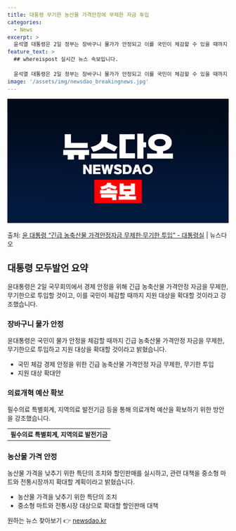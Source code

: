 ```yaml
---
title: 대통령 무기한 농산물 가격안정에 무제한 자금 투입
categories:
  - News
excerpt: >
  윤석열 대통령은 2일 정부는 장바구니 물가가 안정되고 이를 국민이 체감할 수 있을 때까지 긴급 농축산물 가격…
feature_text: >
  ## whereispost 실시간 뉴스 속보입니다.

  윤석열 대통령은 2일 정부는 장바구니 물가가 안정되고 이를 국민이 체감할 수 있을 때까지 긴급 농축산물 가격…
image: '/assets/img/newsdao_breakingnews.jpg'
---
```


![뉴스다오 속보](/assets/img/newsdao_breakingnews.jpg)

<p>출처: <a href="https://newsdao.kr/3486" rel="dofollow">윤 대통령 “긴급 농축산물 가격안정자금 무제한·무기한 투입” - 대통령실</a> | 뉴스다오</p>

<h2 data-ke-size="size26">대통령 모두발언 요약</h2>
<p data-ke-size="size16">윤대통령은 2일 국무회의에서 경제 안정을 위해 긴급 농축산물 가격안정 자금을 무제한, 무기한으로 투입할 것이고, 이를 국민이 체감할 때까지 지원 대상을 확대할 것이라고 강조했습니다.</p>
<h3>장바구니 물가 안정</h3>
<p data-ke-size="size16">윤대통령은 국민이 물가 안정을 체감할 때까지 긴급 농축산물 가격안정 자금을 무제한, 무기한으로 투입하고 지원 대상을 확대할 것이라고 밝혔습니다.</p>
<ul>
<li>국민 체감 경제 안정을 위한 긴급 농축산물 가격안정 자금 무제한, 무기한 투입</li>
<li>지원 대상 확대안</li>
</ul>

<h3>의료개혁 예산 확보</h3>
<p data-ke-size="size16">필수의료 특별회계, 지역의료 발전기금 등을 통해 의료개혁 예산을 확보하기 위한 방안을 강조했습니다.</p>
<table>
  <tr>
    <td style="text-align: center; height: 17px;"><b>필수의료 특별회계, 지역의료 발전기금</b></td>
  </tr>
</table>

<h3>농산물 가격 안정</h3>
<p data-ke-size="size16">농산물 가격을 낮추기 위한 특단의 조치와 할인판매를 실시하고, 관련 대책을 중소형 마트와 전통시장까지 확대할 계획이라고 밝혔습니다.</p>
<ul>
<li>농산물 가격을 낮추기 위한 특단의 조치</li>
<li>중소형 마트와 전통시장 대상으로 확대할 할인판매 대책</li>
</ul> 

원하는 뉴스 찾아보기 👉 <a href="https://newsdao.kr" rel="dofollow">newsdao.kr</a>


